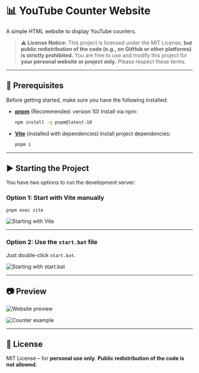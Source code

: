 # 📊 YouTube Counter Website

A simple HTML website to display YouTube counters.

> **⚠️ License Notice:**
> This project is licensed under the MIT License, **but public redistribution of the code (e.g., on GitHub or other platforms) is strictly prohibited.**
> You are free to use and modify this project for **your personal website or project only.** Please respect these terms.

---

## 🚀 Prerequisites

Before getting started, make sure you have the following installed:

* **[pnpm](https://pnpm.io/)** (Recommended: version 10)
  Install via npm:

  ```bash
  npm install -g pnpm@latest-10
  ```

* **[Vite](https://vitejs.dev/)** (installed with dependencies)
  Install project dependencies:

  ```bash
  pnpm i
  ```

---

## ▶️ Starting the Project

You have two options to run the development server:

### Option 1: Start with Vite manually

```bash
pnpm exec vite
```

![Starting with Vite](https://github.com/user-attachments/assets/37c2c59b-ad03-4823-a68a-923d435434b0)

---

### Option 2: Use the `start.bat` file

Just double-click `start.bat`.

![Starting with start.bat](https://github.com/user-attachments/assets/e7a35169-9259-4084-ad7d-cc47fbae37cc)

---

## 📷 Preview

![Website preview](https://github.com/user-attachments/assets/ff6f681a-1962-4532-b852-bf7744a41e70)

![Counter example](https://github.com/user-attachments/assets/22bebaa9-e391-436d-8b14-3660481b81e8)

---

## 📄 License

MIT License – for **personal use only**.
**Public redistribution of the code is not allowed.**
